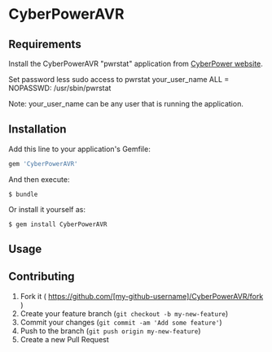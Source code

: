 # CyberPowerAVR

## Requirements

Install the CyberPowerAVR "pwrstat" application from
[CyberPower website](http://www.cyberpowersystems.com/products/management-software/ppl.html).

Set password less sudo access to pwrstat
    your_user_name ALL = NOPASSWD: /usr/sbin/pwrstat

Note: your_user_name can be any user that is running the application.

## Installation

Add this line to your application's Gemfile:

```ruby
gem 'CyberPowerAVR'
```

And then execute:

    $ bundle

Or install it yourself as:

    $ gem install CyberPowerAVR

## Usage

## Contributing

1. Fork it ( https://github.com/[my-github-username]/CyberPowerAVR/fork )
2. Create your feature branch (`git checkout -b my-new-feature`)
3. Commit your changes (`git commit -am 'Add some feature'`)
4. Push to the branch (`git push origin my-new-feature`)
5. Create a new Pull Request
